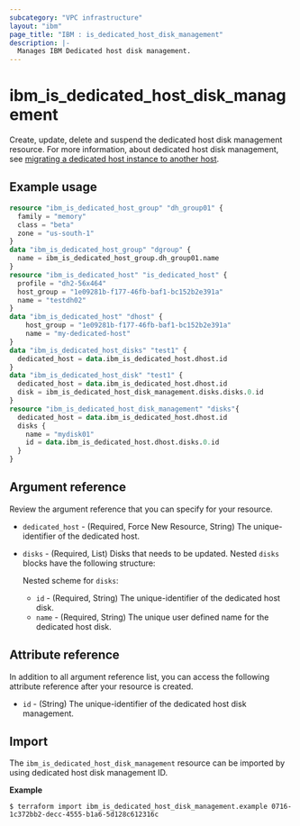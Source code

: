 ```yaml
---
subcategory: "VPC infrastructure"
layout: "ibm"
page_title: "IBM : is_dedicated_host_disk_management"
description: |-
  Manages IBM Dedicated host disk management.
---
```


# ibm_is_dedicated_host_disk_management

Create, update, delete and suspend the dedicated host disk management resource. For more information, about dedicated host disk management, see [migrating a dedicated host instance to another host](https://cloud.ibm.com/docs/virtual-servers?topic=virtual-servers-migrating-dedicated-host).

## Example usage

```terraform
resource "ibm_is_dedicated_host_group" "dh_group01" {
  family = "memory"
  class = "beta"
  zone = "us-south-1"
}
data "ibm_is_dedicated_host_group" "dgroup" {
  name = ibm_is_dedicated_host_group.dh_group01.name
}
resource "ibm_is_dedicated_host" "is_dedicated_host" {
  profile = "dh2-56x464"
  host_group = "1e09281b-f177-46fb-baf1-bc152b2e391a"
  name = "testdh02"
}
data "ibm_is_dedicated_host" "dhost" {
	host_group = "1e09281b-f177-46fb-baf1-bc152b2e391a"
	name = "my-dedicated-host"
}
data "ibm_is_dedicated_host_disks" "test1" {
  dedicated_host = data.ibm_is_dedicated_host.dhost.id
}
data "ibm_is_dedicated_host_disk" "test1" {
  dedicated_host = data.ibm_is_dedicated_host.dhost.id
  disk = ibm_is_dedicated_host_disk_management.disks.disks.0.id
}
resource "ibm_is_dedicated_host_disk_management" "disks"{
  dedicated_host = data.ibm_is_dedicated_host.dhost.id
  disks {
    name = "mydisk01"
    id = data.ibm_is_dedicated_host.dhost.disks.0.id
  }
}
```

## Argument reference
Review the argument reference that you can specify for your resource.

- `dedicated_host` - (Required, Force New Resource, String) The unique-identifier of the dedicated host.
- `disks` - (Required, List) Disks that needs to be updated. Nested `disks` blocks have the following structure:
  
  Nested scheme for `disks`:
  - `id` - (Required, String) The unique-identifier of the dedicated host disk.
  - `name` - (Required, String) The unique user defined name for the dedicated host disk.

## Attribute reference
In addition to all argument reference list, you can access the following attribute reference after your resource is created.

- `id` - (String) The unique-identifier of the dedicated host disk management.

## Import

The `ibm_is_dedicated_host_disk_management` resource can be imported by using dedicated host disk management ID.

**Example**

```
$ terraform import ibm_is_dedicated_host_disk_management.example 0716-1c372bb2-decc-4555-b1a6-5d128c612316c
```
